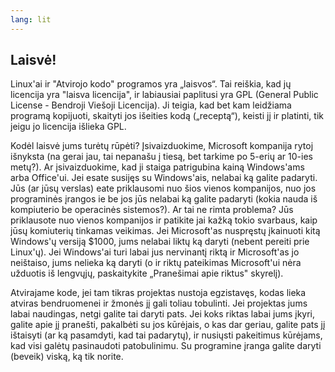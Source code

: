 ```yaml
---
lang: lit
---
```





<h2>Laisv&#279;!</h2>

Linux'ai ir "Atvirojo kodo" programos yra „laisvos“. Tai rei&#353;kia, kad j&#371; licencija yra "laisva 
licencija", ir labiausiai paplitusi yra GPL (General Public License - Bendroji Vie&#353;oji Licencija). Ji teigia, kad 
bet kam leid&#382;iama program&#261; kopijuoti, skaityti jos i&#353;eities kod&#261; („recept&#261;“), keisti j&#303; 
ir platinti, tik jeigu jo licencija i&#353;lieka GPL.

Kod&#279;l laisv&#279; jums tur&#279;t&#371; r&#363;p&#279;ti? &#302;sivaizduokime, Microsoft kompanija rytoj 
i&#353;nyksta (na gerai jau, tai nepana&#353;u &#303; ties&#261;, bet tarkime po 5-eri&#371; ar 10-ies met&#371;?). Ar &#303;sivaizduokime, kad ji staiga patrigubina kain&#261; Windows'ams 
arba Office'ui. Jei esate susij&#281;s su Windows'ais, nelabai k&#261; galite padaryti. J&#363;s (ar j&#363;s&#371; 
verslas) eate priklausomi nuo &#353;ios vienos kompanijos, nuo jos programin&#279;s &#303;rangos ie be jos j&#363;s nelabai 
k&#261; galite padaryti (kokia nauda i&#353; kompiuterio be operacin&#279;s sistemos?). Ar tai ne rimta problema? 
J&#363;s priklausote nuo vienos kompanijos ir patikite jai ka&#382;k&#261; tokio svarbaus, kaip j&#363;s&#371; 
komiuteri&#371; tinkamas veikimas. Jei Microsoft'as nuspr&#281;st&#371; &#303;kainuoti kit&#261; Windows'&#371; 
versij&#261; $1000, jums nelabai likt&#371; k&#261; daryti (nebent pereiti prie Linux'&#371;). Jei Windows'ai turi 
labai jus nervinant&#303; rikt&#261; ir Microsoft'as jo nei&#353;taiso, jums nelieka k&#261; daryti (o ir rikt&#371; 
pateikimas Microsoft'ui n&#279;ra u&#382;duotis i&#353; lengv&#371;j&#371;, paskaitykite „Prane&#353;imai apie riktus" 
skyrel&#303;). 

Atvirajame kode, jei tam tikras projektas nustoja egzistav&#281;s, kodas lieka atviras bendruomenei ir 
&#382;mon&#279;s j&#303; gali toliau tobulinti. Jei projektas jums labai naudingas, netgi galite tai daryti pats. Jei 
koks riktas labai jums &#303;kyri, galite apie j&#303; prane&#353;ti, pakalb&#279;ti su jos k&#363;r&#279;jais, o kas 
dar geriau, galite pats j&#303; i&#353;taisyti (ar k&#261; pasamdyti, kad tai padaryt&#371;), ir nusi&#371;sti 
pakeitimus k&#363;r&#279;jams, kad visi gal&#279;t&#371; pasinaudoti patobulinimu. Su programine &#303;ranga galite 
daryti (beveik) visk&#261;, k&#261; tik norite.




